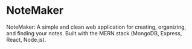 # NoteMaker
NoteMaker: A simple and clean web application for creating, organizing, and finding your notes. Built with the MERN stack (MongoDB, Express, React, Node.js).
